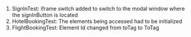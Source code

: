 1.	SignInTest: iframe switch added to switch to the modal window where the signInButton is located
2.	HotelBookingTest: The elements being accessed had to be initialized
3.	FlightBookingTest: Element Id changed from toTag to ToTag